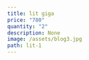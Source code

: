 ```yaml
---
title: lit giga
price: "780"
quantity: "2"
description: None
image: /assets/blog3.jpg
path: lit-1
---
```

